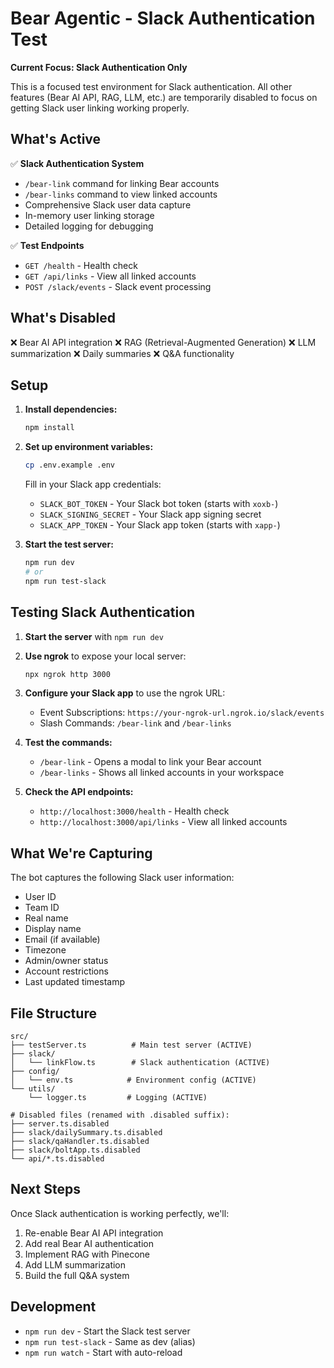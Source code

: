 # Bear Agentic - Slack Authentication Test

**Current Focus: Slack Authentication Only**

This is a focused test environment for Slack authentication. All other features (Bear AI API, RAG, LLM, etc.) are temporarily disabled to focus on getting Slack user linking working properly.

## What's Active

✅ **Slack Authentication System**
- `/bear-link` command for linking Bear accounts
- `/bear-links` command to view linked accounts
- Comprehensive Slack user data capture
- In-memory user linking storage
- Detailed logging for debugging

✅ **Test Endpoints**
- `GET /health` - Health check
- `GET /api/links` - View all linked accounts
- `POST /slack/events` - Slack event processing

## What's Disabled

❌ Bear AI API integration
❌ RAG (Retrieval-Augmented Generation)
❌ LLM summarization
❌ Daily summaries
❌ Q&A functionality

## Setup

1. **Install dependencies:**
   ```bash
   npm install
   ```

2. **Set up environment variables:**
   ```bash
   cp .env.example .env
   ```
   
   Fill in your Slack app credentials:
   - `SLACK_BOT_TOKEN` - Your Slack bot token (starts with `xoxb-`)
   - `SLACK_SIGNING_SECRET` - Your Slack app signing secret
   - `SLACK_APP_TOKEN` - Your Slack app token (starts with `xapp-`)

3. **Start the test server:**
   ```bash
   npm run dev
   # or
   npm run test-slack
   ```

## Testing Slack Authentication

1. **Start the server** with `npm run dev`

2. **Use ngrok** to expose your local server:
   ```bash
   npx ngrok http 3000
   ```

3. **Configure your Slack app** to use the ngrok URL:
   - Event Subscriptions: `https://your-ngrok-url.ngrok.io/slack/events`
   - Slash Commands: `/bear-link` and `/bear-links`

4. **Test the commands:**
   - `/bear-link` - Opens a modal to link your Bear account
   - `/bear-links` - Shows all linked accounts in your workspace

5. **Check the API endpoints:**
   - `http://localhost:3000/health` - Health check
   - `http://localhost:3000/api/links` - View all linked accounts

## What We're Capturing

The bot captures the following Slack user information:
- User ID
- Team ID
- Real name
- Display name
- Email (if available)
- Timezone
- Admin/owner status
- Account restrictions
- Last updated timestamp

## File Structure

```
src/
├── testServer.ts          # Main test server (ACTIVE)
├── slack/
│   └── linkFlow.ts        # Slack authentication (ACTIVE)
├── config/
│   └── env.ts            # Environment config (ACTIVE)
└── utils/
    └── logger.ts         # Logging (ACTIVE)

# Disabled files (renamed with .disabled suffix):
├── server.ts.disabled
├── slack/dailySummary.ts.disabled
├── slack/qaHandler.ts.disabled
├── slack/boltApp.ts.disabled
└── api/*.ts.disabled
```

## Next Steps

Once Slack authentication is working perfectly, we'll:
1. Re-enable Bear AI API integration
2. Add real Bear AI authentication
3. Implement RAG with Pinecone
4. Add LLM summarization
5. Build the full Q&A system

## Development

- `npm run dev` - Start the Slack test server
- `npm run test-slack` - Same as dev (alias)
- `npm run watch` - Start with auto-reload
